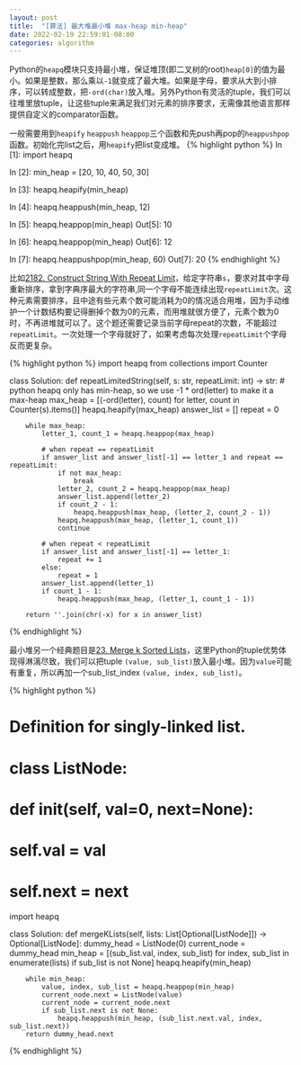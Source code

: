 ```yaml
---
layout: post
title:  "[算法] 最大堆最小堆 max-heap min-heap"
date: 2022-02-19 22:59:01-08:00
categories: algorithm
---
```

Python的`heapq`模块只支持最小堆，保证堆顶(即二叉树的root)`heap[0]`的值为最小。如果是整数，那么乘以`-1`就变成了最大堆。如果是字母，要求从大到小排序，可以转成整数，把`-ord(char)`放入堆。另外Python有灵活的tuple，我们可以往堆里放tuple，让这些tuple来满足我们对元素的排序要求，无需像其他语言那样提供自定义的comparator函数。

一般需要用到`heapify` `heappush` `heappop`三个函数和先push再pop的`heappushpop`函数。初始化完list之后，用`heapify`把list变成堆。
{% highlight python %}
In [1]: import heapq

In [2]: min_heap = [20, 10, 40, 50, 30]

In [3]: heapq.heapify(min_heap)

In [4]: heapq.heappush(min_heap, 12)

In [5]: heapq.heappop(min_heap)
Out[5]: 10

In [6]: heapq.heappop(min_heap)
Out[6]: 12

In [7]: heapq.heappushpop(min_heap, 60)
Out[7]: 20
{% endhighlight %}

比如[2182. Construct String With Repeat Limit](https://leetcode.com/problems/construct-string-with-repeat-limit/)，给定字符串`s`，要求对其中字母重新排序，拿到字典序最大的字符串,同一个字母不能连续出现`repeatLimit`次。这种元素需要排序，且中途有些元素个数可能消耗为0的情况适合用堆，因为手动维护一个计数结构要记得删掉个数为0的元素，而用堆就很方便了，元素个数为0时，不再进堆就可以了。这个题还需要记录当前字母repeat的次数，不能超过`repeatLimit`。一次处理一个字母就好了，如果考虑每次处理`repeatLimit`个字母反而更复杂。

{% highlight python %}
import heapq
from collections import Counter


class Solution:
    def repeatLimitedString(self, s: str, repeatLimit: int) -> str:
        # python heapq only has min-heap, so we use -1 * ord(letter) to make it a max-heap
        max_heap = [(-ord(letter), count) for letter, count in Counter(s).items()]
        heapq.heapify(max_heap)
        answer_list = []
        repeat = 0

        while max_heap:
            letter_1, count_1 = heapq.heappop(max_heap)

            # when repeat == repeatLimit
            if answer_list and answer_list[-1] == letter_1 and repeat == repeatLimit:
                if not max_heap:
                    break
                letter_2, count_2 = heapq.heappop(max_heap)
                answer_list.append(letter_2)
                if count_2 - 1:
                    heapq.heappush(max_heap, (letter_2, count_2 - 1))
                heapq.heappush(max_heap, (letter_1, count_1))
                continue

            # when repeat < repeatLimit
            if answer_list and answer_list[-1] == letter_1:
                repeat += 1
            else:
                repeat = 1
            answer_list.append(letter_1)
            if count_1 - 1:
                heapq.heappush(max_heap, (letter_1, count_1 - 1))

        return ''.join(chr(-x) for x in answer_list)
{% endhighlight %}

最小堆另一个经典题目是[23. Merge k Sorted Lists](https://leetcode.com/problems/merge-k-sorted-lists/)，这里Python的tuple优势体现得淋漓尽致，我们可以把tuple `(value, sub_list)`放入最小堆。因为`value`可能有重复，所以再加一个sub_list_index `(value, index, sub_list)`。

{% highlight python %}
# Definition for singly-linked list.
# class ListNode:
#     def __init__(self, val=0, next=None):
#         self.val = val
#         self.next = next
import heapq

class Solution:
    def mergeKLists(self, lists: List[Optional[ListNode]]) -> Optional[ListNode]:
        dummy_head = ListNode(0)
        current_node = dummy_head
        min_heap = [(sub_list.val, index, sub_list) for index, sub_list in enumerate(lists) if sub_list is not None]
        heapq.heapify(min_heap)

        while min_heap:
            value, index, sub_list = heapq.heappop(min_heap)
            current_node.next = ListNode(value)
            current_node = current_node.next
            if sub_list.next is not None:
                heapq.heappush(min_heap, (sub_list.next.val, index, sub_list.next))
        return dummy_head.next
{% endhighlight %}
